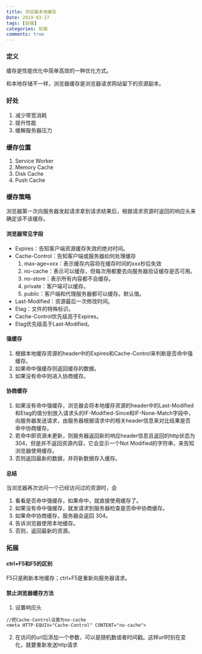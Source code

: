```yaml
---
title: 浏览器本地缓存
Date: 2019-03-27
tags: [前端]
categories: 前端
comments: true
---
```


### 定义
缓存是性能优化中简单高效的一种优化方式。

和本地存储不一样，浏览器缓存是浏览器请求网站留下的资源副本。
### 好处
1. 减少带宽消耗
2. 提升性能
3. 缓解服务器压力

### 缓存位置
1. Service Worker
2. Memory Cache
3. Disk Cache
4. Push Cache

### 缓存策略
浏览器第一次向服务器发起请求拿到请求结果后，根据请求资源时返回的响应头来确定该不该缓存。
#### 浏览器常见字段
- Expires：告知客户端资源缓存失效的绝对时间。
- Cache-Control：告知客户端或服务器如何处理缓存
   1. max-age=xxx：表示缓存内容将在缓存时间的xxx秒后失效
   2. no-cache：表示可以缓存，但每次用都要去向服务器验证缓存是否可用。
   3. no-store：表示所有内容都不会缓存。
   4. private：客户端可以缓存。
   5. public：客户端和代理服务器都可以缓存。默认值。
- Last-Modified：资源最后一次修改时间。
- Etag：文件的特殊标识。
- Cache-Control优先级高于Expires。
- Etag优先级高于Last-Modified。

#### 强缓存
1. 根据本地缓存资源的header中的Expires和Cache-Control来判断是否命中强缓存。
2. 如果命中强缓存则返回缓存的数据。
3. 如果没有命中则进入协商缓存。


#### 协商缓存
1. 如果没有命中强缓存，浏览器会将本地缓存资源的header中的Last-Modified和Etag的值分别放入请求头的IF-Modified-Since和IF-None-Match字段中，向服务器发送请求，由服务器根据请求中的相关header信息来对比结果是否命中协商缓存。
2. 若命中即资源未更新，则服务器返回新的响应header信息且返回的http状态为304，但是并不返回资源内容，它会显示一个Not Modified的字符串，来告知浏览器使用缓存。
3. 否则返回最新的数据，并将新数据存入缓存。


#### 总结
当浏览器再次访问一个已经访问过的资源时，会
1. 看看是否命中强缓存，如果命中，就直接使用缓存了。
2. 如果没有命中强缓存，就发请求到服务器检查是否命中协商缓存。
3. 如果命中协商缓存，服务器会返回 304。
4. 告诉浏览器使用本地缓存。
5. 否则，返回最新的资源。

### 拓展 
#### ctrl+F5和F5的区别
F5只是刷新本地缓存；ctrl+F5是重新向服务器请求。

#### 禁止浏览器缓存方法
1. 设置响应头

```
//把Cache-Control设置为no-cache
<meta HTTP-EQUIV="Cache-Control" CONTENT="no-cache">
```
2. 在访问的url后添加一个参数，可以是随机数或者时间戳。这样url时刻在变化，就要重新发送http请求

